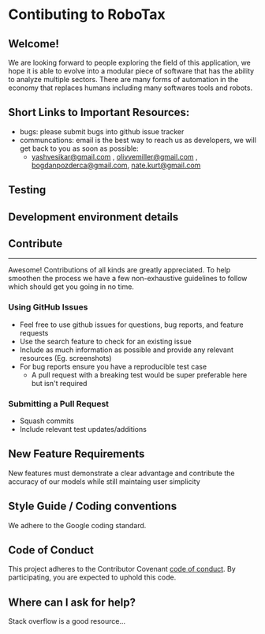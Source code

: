 
# Contibuting to RoboTax

## Welcome!
We are looking forward to people exploring the field of this application, we hope it is able to evolve into a modular piece of software that has the ability to analyze multiple sectors. There are many forms of automation in the economy that replaces humans including many softwares tools and robots.  

## Short Links to Important Resources:

* bugs: please submit bugs into github issue tracker
* communcations: email is the best way to reach us as developers, we will get back to you as soon as possible:
  * yashvesikar@gmail.com , olivvemiller@gmail.com , bogdanpozderca@gmail.com, nate.kurt@gmail.com
## Testing
## Development environment details





## Contribute
----------
Awesome! Contributions of all kinds are greatly appreciated. To help smoothen the process we have a few non-exhaustive guidelines to follow which should get you going in no time.

### Using GitHub Issues
- Feel free to use github issues for questions, bug reports, and feature requests
- Use the search feature to check for an existing issue
- Include as much information as possible and provide any relevant resources (Eg. screenshots)
- For bug reports ensure you have a reproducible test case
  - A pull request with a breaking test would be super preferable here but isn't required

### Submitting a Pull Request
- Squash commits
- Include relevant test updates/additions

## New Feature Requirements
New features must demonstrate a clear advantage and contribute the accuracy of our models while still maintaing user simplicity

## Style Guide / Coding conventions 
We adhere to the Google coding standard.
## Code of Conduct
This project adheres to the Contributor Covenant [code of conduct](CODE_OF_CONDUCT.md).
By participating, you are expected to uphold this code.

## Where can I ask for help?
Stack overflow is a good resource...

